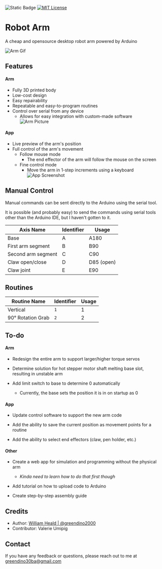 
![Static Badge](https://img.shields.io/badge/Notice-README%20under%20construction-darkred)
[![MIT License](https://img.shields.io/badge/License-MIT-green.svg)](https://choosealicense.com/licenses/mit/)


# Robot Arm

A cheap and opensource desktop robot arm powered by Arduino

![Arm Gif](https://via.placeholder.com/468x300?textScreenshot+Here)
## Features

#### Arm
- Fully 3D printed body
- Low-cost design
- Easy repairability
- Repeatable and easy-to-program routines
- Control over serial from any device
    - Allows for easy integration with custom-made software
![Arm Picture](https://via.placeholder.com/234x150?textScreenshot+Here)

#### App
- Live preview of the arm's position
- Full control of the arm's movement
    - Follow mouse mode
        - The end effector of the arm will follow the mouse on the screen
    - Fine control mode
        - Move the arm in 1-step increments using a keyboard 
![App Screenshot](https://via.placeholder.com/234x150?textScreenshot+Here)

## Manual Control
Manual commands can be sent directly to the Arduino using the serial tool.

It is possible (and probably easy) to send the commands using serial tools other than the Arduino IDE, but I haven't gotten to it.

| Axis Name | Identifier | Usage |
| - | - | - |
| Base | A | A180 |
| First arm segment | B | B90 |
| Second arm segment | C | C90 |
| Claw open/close | D | D85 (open) | D150 (closed)
| Claw joint | E | E90 |


## Routines

| Routine Name | Identifier | Usage |
| - | - | - |
| Vertical | `1` | 1 | ![Routine 1 Gif](https://via.placeholder.com/175x112?textScreenshot+Here) |
| 90° Rotation Grab | `2` | 2 | ![Routine 2 Gif](https://via.placeholder.com/175x112?textScreenshot+Here) |


## To-do

#### Arm

- Redesign the entire arm to support larger/higher torque servos

- Determine solution for hot stepper motor shaft melting base slot, resulting in unstable arm

- Add limit switch to base to determine 0 automatically
    - Currently, the base sets the position it is in on startup as 0

#### App

- Update control software to support the new arm code

- Add the ability to save the current position as movement points for a routine

- Add the ability to select end effectors (claw, pen holder, etc.)

#### Other

- Create a web app for simulation and programming without the physical arm
    - *Kinda need to learn how to do that first though*

- Add tutorial on how to upload code to Arduino

- Create step-by-step assembly guide
## Credits

- Author: [William Heald | @greendino2000](https://www.github.com/greendino2000)
- Contributor: Valerie Umipig


## Contact

If you have any feedback or questions, please reach out to me at greendino30ba@gmail.com

